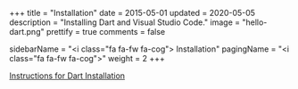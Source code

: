 +++
title = "Installation"
date = 2015-05-01
updated = 2020-05-05
description = "Installing Dart and Visual Studio Code."
image = "hello-dart.png"
prettify = true
comments = false

sidebarName = "<i class=\"fa fa-fw fa-cog\"></i> Installation"
pagingName = "<i class=\"fa fa-fw fa-cog\"></i>"
weight = 2
+++

<a href="/library/dart-install/" class="btn btn-warning"><i class="fa fa-hand-o-right"></i> Instructions for Dart Installation</a>